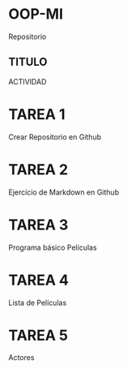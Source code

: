 # OOP-MI
Repositorio

## TITULO
ACTIVIDAD

# TAREA 1
Crear Repositorio en Github

# TAREA 2
Ejercicio de Markdown en Github

# TAREA 3
Programa básico Películas

# TAREA 4
Lista de Películas

# TAREA 5
Actores
